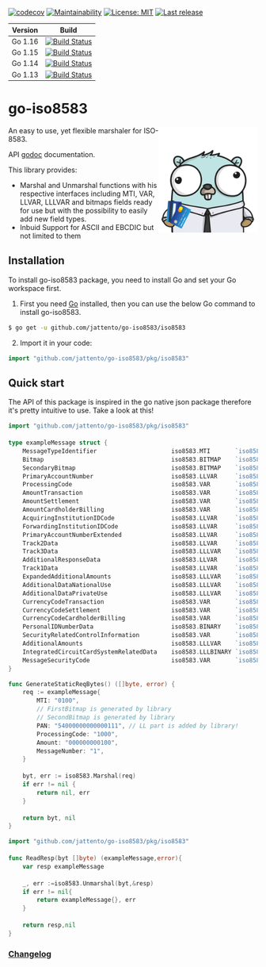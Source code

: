 [![codecov](https://codecov.io/gh/jattento/go-iso8583/branch/master/graph/badge.svg)](https://codecov.io/gh/jattento/go-iso8583)
[![Maintainability](https://api.codeclimate.com/v1/badges/94a2058a2b0823cf31be/maintainability)](https://codeclimate.com/github/jattento/go-iso8583/maintainability)
[![License: MIT](https://img.shields.io/badge/License-MIT-yellow.svg)](https://opensource.org/licenses/MIT)
[![Last release](https://img.shields.io/github/v/release/jattento/go-iso8583?style=plastic)](https://github.com/jattento/go-iso8583/releases)


| Version   |      Build      |
|----------|:-------------:|
| Go 1.16 |[![Build Status](https://travis-ci.com/jattento/go-iso8583.svg?branch=master)](https://travis-ci.com/jattento/go-iso8583)|
| Go 1.15 |[![Build Status](https://travis-ci.com/jattento/go-iso8583.svg?branch=master)](https://travis-ci.com/jattento/go-iso8583)|
| Go 1.14 |[![Build Status](https://travis-ci.com/jattento/go-iso8583.svg?branch=master)](https://travis-ci.com/jattento/go-iso8583)|
| Go 1.13 |[![Build Status](https://travis-ci.com/jattento/go-iso8583.svg?branch=master)](https://travis-ci.com/jattento/go-iso8583)|
# go-iso8583

<img align="right" width="200px" src="https://raw.githubusercontent.com/jattento/go-iso8583-logo/main/iso%20gopher.png">

An easy to use, yet flexible marshaler for ISO-8583.

API [godoc](https://godoc.org/github.com/jattento/go-iso8583/pkg/iso8583) documentation.

This library provides:
- Marshal and Unmarshal functions with his respective interfaces
including MTI, VAR, LLVAR, LLLVAR and bitmaps fields ready for use
but with the possibility to easily add new field types.
- Inbuid Support for ASCII and EBCDIC but not limited to them


## Installation

To install go-iso8583 package, you need to install Go and set your Go workspace first.

1. First you need [Go](https://golang.org/) installed, then you can use the below Go command to install go-iso8583.
```sh
$ go get -u github.com/jattento/go-iso8583/iso8583
```

2. Import it in your code:
```go
import "github.com/jattento/go-iso8583/pkg/iso8583"
```

## Quick start

The API of this package is inspired in the go native json package
therefore it's pretty intuitive to use. Take a look at this!

```go
import "github.com/jattento/go-iso8583/pkg/iso8583"

type exampleMessage struct {
	MessageTypeIdentifier                     iso8583.MTI       `iso8583:"mti,length:4,encoding:ebcdic"`
	Bitmap                                    iso8583.BITMAP    `iso8583:"bitmap"`
	SecondaryBitmap                           iso8583.BITMAP    `iso8583:"1,omitempty"`
	PrimaryAccountNumber                      iso8583.LLVAR     `iso8583:"2,length:64,encoding:ebcdic,omitempty"`
	ProcessingCode                            iso8583.VAR       `iso8583:"3,length:6,encoding:ebcdic,omitempty"` 
	AmountTransaction                         iso8583.VAR       `iso8583:"4,length:12,encoding:ebcdic,omitempty"`
	AmountSettlement                          iso8583.VAR       `iso8583:"5,length:12,encoding:ebcdic,omitempty"`
	AmountCardholderBilling                   iso8583.VAR       `iso8583:"6,length:12,encoding:ebcdic,omitempty"`
	AcquiringInstitutionIDCode                iso8583.LLVAR     `iso8583:"32,length:11,encoding:ebcdic,omitempty"`
	ForwardingInstitutionIDCode               iso8583.LLVAR     `iso8583:"33,length:11,encoding:ebcdic,omitempty"`
	PrimaryAccountNumberExtended              iso8583.LLVAR     `iso8583:"34,length:28,encoding:ebcdic,omitempty"`
	Track2Data                                iso8583.LLVAR     `iso8583:"35,length:37,encoding:ebcdic,omitempty"`
	Track3Data                                iso8583.LLLVAR    `iso8583:"36,length:104,encoding:ebcdic,omitempty"`
	AdditionalResponseData                    iso8583.LLVAR     `iso8583:"44,length:25,encoding:ebcdic,omitempty"`
	Track1Data                                iso8583.LLVAR     `iso8583:"45,length:76,encoding:ebcdic,omitempty"`
	ExpandedAdditionalAmounts                 iso8583.LLLVAR    `iso8583:"46,length:999,encoding:ebcdic,omitempty"`
	AdditionalDataNationalUse                 iso8583.LLLVAR    `iso8583:"47,length:999,encoding:ebcdic,omitempty"`
	AdditionalDataPrivateUse                  iso8583.LLLVAR    `iso8583:"48,length:999,encoding:ebcdic,omitempty"`
	CurrencyCodeTransaction                   iso8583.VAR       `iso8583:"49,length:3,encoding:ebcdic,omitempty"`
	CurrencyCodeSettlement                    iso8583.VAR       `iso8583:"50,length:3,encoding:ebcdic,omitempty"`
	CurrencyCodeCardholderBilling             iso8583.VAR       `iso8583:"51,length:3,encoding:ebcdic,omitempty"`
	PersonalIDNumberData                      iso8583.BINARY    `iso8583:"52,length:8,omitempty"`
	SecurityRelatedControlInformation         iso8583.VAR       `iso8583:"53,length:16,encoding:ebcdic,omitempty"`
	AdditionalAmounts                         iso8583.LLLVAR    `iso8583:"54,length:120,encoding:ebcdic,omitempty"`
	IntegratedCircuitCardSystemRelatedData    iso8583.LLLBINARY `iso8583:"55,length:999,encoding:ebcdic,omitempty"`
    MessageSecurityCode                       iso8583.VAR       `iso8583:"96,length:8,encoding:ebcdic,omitempty"`
}
```

```go
func GenerateStaticReqBytes() ([]byte, error) {
	req := exampleMessage{
		MTI: "0100",
		// FirstBitmap is generated by library
		// SecondBitmap is generated by library
		PAN: "54000000000000111", // LL part is added by library!
		ProcessingCode: "1000",
		Amount: "000000000100",
		MessageNumber: "1",
	}
	
	byt, err := iso8583.Marshal(req)
	if err != nil {
		return nil, err
	}

	return byt, nil
}
```

```go
import "github.com/jattento/go-iso8583/pkg/iso8583"

func ReadResp(byt []byte) (exampleMessage,error){
	var resp exampleMessage

	_, err :=iso8583.Unmarshal(byt,&resp)
	if err != nil{
		return exampleMessage{}, err
	}

	return resp,nil
}
```

### [Changelog](changelog.md)